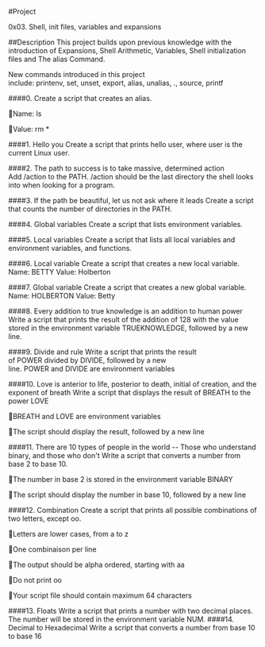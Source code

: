 #Project

0x03. Shell, init files, variables and expansions 

##Description This project builds upon previous knowledge with the introduction of Expansions, Shell Arithmetic, Variables, Shell initialization files and The alias Command.

New commands introduced in this project include: printenv, set, unset, export, alias, unalias, ., source, printf

####0.<o> Create a script that creates an alias.

Name: ls

Value: rm *

####1. Hello you Create a script that prints hello user, where user is the current Linux user. 

####2. The path to success is to take massive, determined action Add /action to the PATH. /action should be the last directory the shell looks into when looking for a program. 

####3. If the path be beautiful, let us not ask where it leads Create a script that counts the number of directories in the PATH. 

####4. Global variables Create a script that lists environment variables. 

####5. Local variables Create a script that lists all local variables and environment variables, and functions.

 ####6. Local variable Create a script that creates a new local variable. Name: BETTY Value: Holberton 

####7. Global variable Create a script that creates a new global variable. Name: HOLBERTON Value: Betty 

####8. Every addition to true knowledge is an addition to human power Write a script that prints the result of the addition of 128 with the value stored in the environment variable TRUEKNOWLEDGE, followed by a new line. 

####9. Divide and rule Write a script that prints the result of POWER divided by DIVIDE, followed by a new line. POWER and DIVIDE are environment variables 

####10. Love is anterior to life, posterior to death, initial of creation, and the exponent of breath Write a script that displays the result of BREATH to the power LOVE

BREATH and LOVE are environment variables

The script should display the result, followed by a new line

####11. There are 10 types of people in the world -- Those who understand binary, and those who don't Write a script that converts a number from base 2 to base 10.

The number in base 2 is stored in the environment variable BINARY

The script should display the number in base 10, followed by a new line

####12. Combination Create a script that prints all possible combinations of two letters, except oo.

Letters are lower cases, from a to z

One combinaison per line

The output should be alpha ordered, starting with aa

Do not print oo

Your script file should contain maximum 64 characters

####13. Floats Write a script that prints a number with two decimal places. The number will be stored in the environment variable NUM. ####14. Decimal to Hexadecimal Write a script that converts a number from base 10 to base 16
